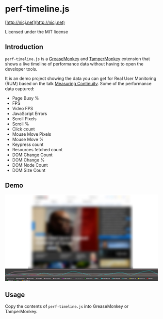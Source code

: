 # perf-timeline.js

[http://nicj.net](http://nicj.net)

Licensed under the MIT license

## Introduction

`perf-timeline.js` is a [GreaseMonkey](http://www.greasespot.net/) and [TamperMonkey](https://tampermonkey.net/) extension
that shows a live timeline of performance data without having to open the developer tools.

It is an demo project showing the data you can get for Real User Monitoring (RUM) based on the
talk [Measuring Continuity](https://www.slideshare.net/nicjansma/measuring-continuity).  Some of the performance data captured:

* Page Busy %
* FPS
* Video FPS
* JavaScript Errors
* Scroll Pixels
* Scroll %
* Click count
* Mouse Move Pixels
* Mouse Move %
* Keypress count
* Resources fetched count
* DOM Change Count
* DOM Change %
* DOM Node Count
* DOM Size Count

## Demo

![Demo](demo.jpg)

## Usage

Copy the contents of `perf-timeline.js` into GreaseMonkey or TamperMonkey.
